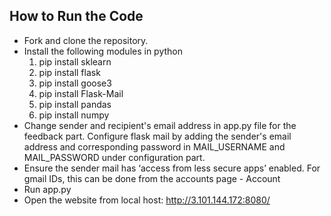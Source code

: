 ## How to Run the Code

- Fork and clone the repository.
- Install the following modules in python
     1. pip install sklearn
     2. pip install flask
     3. pip install goose3
     4. pip install Flask-Mail
     5. pip install pandas
     6. pip install numpy
- Change sender and recipient's email address in app.py file for the feedback part. Configure flask mail by adding the sender's email address and corresponding password in MAIL_USERNAME and MAIL_PASSWORD under configuration part. 
- Ensure the sender mail has ‘access from less secure apps’ enabled. For gmail IDs, this can be done from the accounts page - Account 
- Run app.py
- Open the website from local host: http://3.101.144.172:8080/
